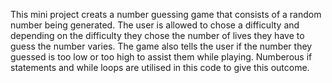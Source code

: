 This mini project creats a number guessing game that consists of a random number being generated.
The user is allowed to chose a difficulty and depending on the difficulty they chose the number of lives they have to guess the number varies.
The game also tells the user if the number they guessed is too low or too high to assist them while playing.
Numberous if statements and while loops are utilised in this code to give this outcome.
